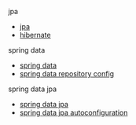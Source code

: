 jpa
- [jpa](./jpa/txt/jpa.md)
- [hibernate](./hibernate/hibernate.md)

spring data
- [spring data](./spring%20data.md)
- [spring data repository config](./spring%20data%20config.md)

spring data jpa
- [spring data jpa](./jpa/txt/spring%20data%20jpa.md)
- [spring data jpa autoconfiguration](./jpa/txt/spring%20data%20jpa%20autoconfiguration.md)
